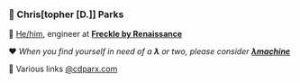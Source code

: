 ### 🍓 Chris\[topher \[D.]] Parks

💙 [He/him][pronouns], engineer at [**Freckle by Renaissance**][freckle]

❤️ _When you find yourself in need of a **λ** or two, please consider **[λmachine][λmachine]**_

💛 Various links [@cdparx.com](cdparx)

[pronouns]: http://pronoun.is/he/him
[freckle]: https://www.freckle.com
[λmachine]: https://lambda-machine.com
[cdparx]: https://cdparx.com/

